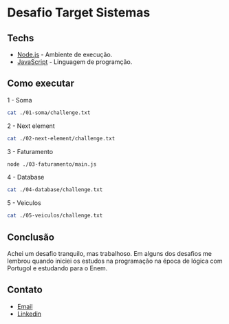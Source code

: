 # Desafio Target Sistemas

## Techs

* [Node.js](https://nodejs.org/en) - Ambiente de execução.
* [JavaScript](https://www.javascript.com) - Linguagem de programção.

## Como executar 

1 - Soma
```bash
cat ./01-soma/challenge.txt
```
2 - Next element
```bash
cat ./02-next-element/challenge.txt
```
3 - Faturamento
```bash
node ./03-faturamento/main.js
```
4 - Database
```bash
cat ./04-database/challenge.txt 
```
5 - Veiculos
```bash
cat ./05-veiculos/challenge.txt 

```
## Conclusão
Achei um desafio tranquilo, mas trabalhoso. Em alguns dos desafios me lembrou quando iniciei os estudos na programação na época de lógica com Portugol e estudando para o Enem.

## Contato
* [Email](jpgomes06@hotmail.com) 
* [Linkedin](linkedin.com/in/jgomesdev/)
